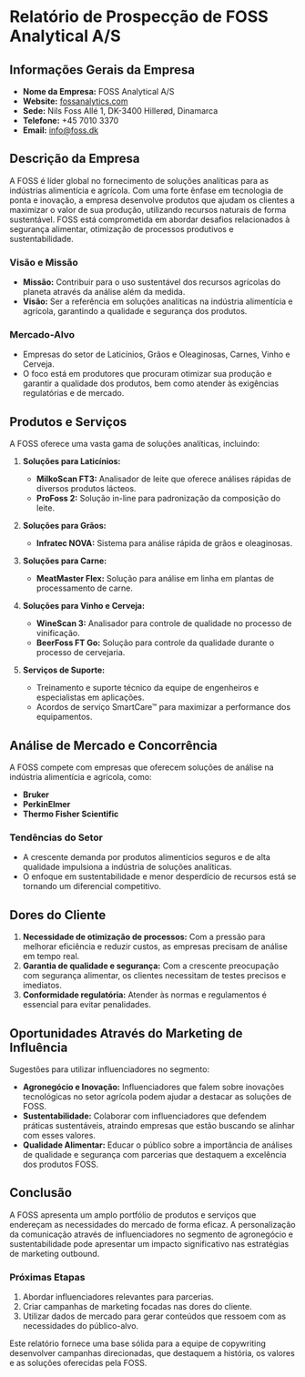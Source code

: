# Relatório de Prospecção de FOSS Analytical A/S

## Informações Gerais da Empresa
- **Nome da Empresa:** FOSS Analytical A/S
- **Website:** [fossanalytics.com](http://www.fossanalytics.com)
- **Sede:** Nils Foss Allé 1, DK-3400 Hillerød, Dinamarca
- **Telefone:** +45 7010 3370
- **Email:** info@foss.dk

## Descrição da Empresa
A FOSS é líder global no fornecimento de soluções analíticas para as indústrias alimentícia e agrícola. Com uma forte ênfase em tecnologia de ponta e inovação, a empresa desenvolve produtos que ajudam os clientes a maximizar o valor de sua produção, utilizando recursos naturais de forma sustentável. FOSS está comprometida em abordar desafios relacionados à segurança alimentar, otimização de processos produtivos e sustentabilidade.

### Visão e Missão
- **Missão:** Contribuir para o uso sustentável dos recursos agrícolas do planeta através da análise além da medida.
- **Visão:** Ser a referência em soluções analíticas na indústria alimentícia e agrícola, garantindo a qualidade e segurança dos produtos.

### Mercado-Alvo
- Empresas do setor de Laticínios, Grãos e Oleaginosas, Carnes, Vinho e Cerveja.
- O foco está em produtores que procuram otimizar sua produção e garantir a qualidade dos produtos, bem como atender às exigências regulatórias e de mercado.

## Produtos e Serviços
A FOSS oferece uma vasta gama de soluções analíticas, incluindo:

1. **Soluções para Laticínios:**
   - **MilkoScan FT3:** Analisador de leite que oferece análises rápidas de diversos produtos lácteos.
   - **ProFoss 2:** Solução in-line para padronização da composição do leite.

2. **Soluções para Grãos:**
   - **Infratec NOVA:** Sistema para análise rápida de grãos e oleaginosas.
  
3. **Soluções para Carne:**
   - **MeatMaster Flex:** Solução para análise em linha em plantas de processamento de carne.

4. **Soluções para Vinho e Cerveja:**
   - **WineScan 3:** Analisador para controle de qualidade no processo de vinificação.
   - **BeerFoss FT Go:** Solução para controle da qualidade durante o processo de cervejaria.

5. **Serviços de Suporte:**
   - Treinamento e suporte técnico da equipe de engenheiros e especialistas em aplicações.
   - Acordos de serviço SmartCare™ para maximizar a performance dos equipamentos.

## Análise de Mercado e Concorrência
A FOSS compete com empresas que oferecem soluções de análise na indústria alimentícia e agrícola, como:
- **Bruker**
- **PerkinElmer**
- **Thermo Fisher Scientific**

### Tendências do Setor
- A crescente demanda por produtos alimentícios seguros e de alta qualidade impulsiona a indústria de soluções analíticas.
- O enfoque em sustentabilidade e menor desperdício de recursos está se tornando um diferencial competitivo.

## Dores do Cliente
1. **Necessidade de otimização de processos:** Com a pressão para melhorar eficiência e reduzir custos, as empresas precisam de análise em tempo real.
2. **Garantia de qualidade e segurança:** Com a crescente preocupação com segurança alimentar, os clientes necessitam de testes precisos e imediatos.
3. **Conformidade regulatória:** Atender às normas e regulamentos é essencial para evitar penalidades.

## Oportunidades Através do Marketing de Influência
Sugestões para utilizar influenciadores no segmento:
- **Agronegócio e Inovação:** Influenciadores que falem sobre inovações tecnológicas no setor agrícola podem ajudar a destacar as soluções de FOSS.
- **Sustentabilidade:** Colaborar com influenciadores que defendem práticas sustentáveis, atraindo empresas que estão buscando se alinhar com esses valores.
- **Qualidade Alimentar:** Educar o público sobre a importância de análises de qualidade e segurança com parcerias que destaquem a excelência dos produtos FOSS.

## Conclusão
A FOSS apresenta um amplo portfólio de produtos e serviços que endereçam as necessidades do mercado de forma eficaz. A personalização da comunicação através de influenciadores no segmento de agronegócio e sustentabilidade pode apresentar um impacto significativo nas estratégias de marketing outbound.

### Próximas Etapas
1. Abordar influenciadores relevantes para parcerias.
2. Criar campanhas de marketing focadas nas dores do cliente.
3. Utilizar dados de mercado para gerar conteúdos que ressoem com as necessidades do público-alvo.

Este relatório fornece uma base sólida para a equipe de copywriting desenvolver campanhas direcionadas, que destaquem a história, os valores e as soluções oferecidas pela FOSS.